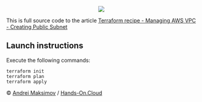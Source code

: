 <p align="center">
  <a href="https://hands-on.cloud/terraform-recipe-managing-aws-vpc-creating-public-subnet/" target="_blank"><img src="https://hands-on.cloud/terraform-recipe-managing-aws-vpc-creating-public-subnet/Terraform-Recipe-Managing-AWS-VPC-Creating-Public-Subnet.png"></a>
</p>

This is full source code to the article [Terraform recipe - Managing AWS VPC - Creating Public Subnet](https://hands-on.cloud/terraform-recipe-managing-aws-vpc-creating-public-subnet/)

## Launch instructions

Execute the following commands:

```
terraform init
terraform plan
terraform apply
```

&copy; [Andrei Maksimov](https://www.linkedin.com/in/avmaksimov/) / [Hands-On.Cloud](https://hands-on.cloud)
